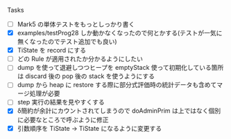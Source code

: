 Tasks

- [ ] Mark5 の単体テストをもっとしっかり書く
- [x] examples/testProg28 しか動かなくなったので何とかする(テストが一気に無くなったのでテスト追加でも良い)
- [x] TiState を record にする
- [ ] どの Rule が適用されたか分かるようにしたい
- [ ] dump を使って退避しつつヒープを emptyStack 使って初期化している箇所は discard 後の pop 後の stack を使うようにする
- [ ] dump から heap に restore する際に部分式評価時の統計データも含めてマージ処理が必要
- [ ] step 実行の結果を見やすくする
- [x] δ簡約が余計にカウントされてしまうので doAdminPrim は上ではなく個別に必要なところで呼ぶように修正
- [x] 引数順序を TiState -> TiState になるように変更する
